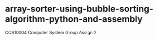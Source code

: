 # array-sorter-using-bubble-sorting-algorithm-python-and-assembly
COS10004 Computer System Group Assign 2
